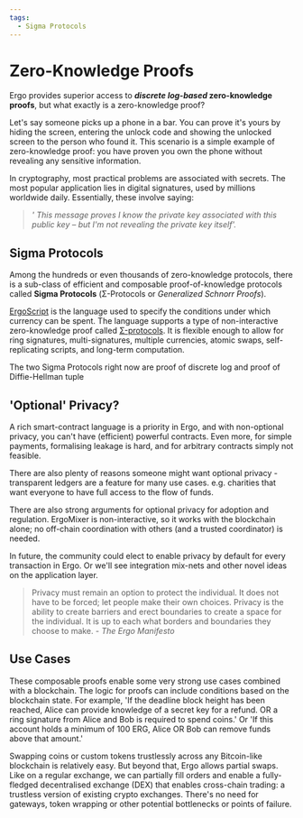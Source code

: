 ```yaml
---
tags:
  - Sigma Protocols
---
```


# Zero-Knowledge Proofs

Ergo provides superior access to ***discrete log-based* zero-knowledge proofs**, but what exactly is a zero-knowledge proof? 

Let's say someone picks up a phone in a bar. You can prove it's yours by hiding the screen, entering the unlock code and showing the unlocked screen to the person who found it. This scenario is a simple example of zero-knowledge proof: you have proven you own the phone without revealing any sensitive information.

In cryptography, most practical problems are associated with secrets. The most popular application lies in digital signatures, used by millions worldwide daily. Essentially, these involve saying: 

> *' This message proves I know the private key associated with this public key – but I'm not revealing the private key itself'.*


## Sigma Protocols

Among the hundreds or even thousands of zero-knowledge protocols, there is a sub-class of efficient and composable proof-of-knowledge protocols called **Sigma Protocols** (Σ-Protocols or *Generalized Schnorr Proofs*).

[ErgoScript](ergoscript.md) is the language used to specify the conditions under which currency can be spent. The language supports a type of non-interactive zero-knowledge proof called [Σ-protocols](sigma.md). It is flexible enough to allow for ring signatures, multi-signatures, multiple currencies, atomic swaps, self-replicating scripts, and long-term computation.

The two Sigma Protocols right now are proof of discrete log and proof of Diffie-Hellman tuple


## 'Optional' Privacy?

A rich smart-contract language is a priority in Ergo, and with non-optional privacy, you can't have (efficient) powerful contracts. Even more, for simple payments, formalising leakage is hard, and for arbitrary contracts simply not feasible.

There are also plenty of reasons someone might want optional privacy - transparent ledgers are a feature for many use cases. e.g. charities that want everyone to have full access to the flow of funds.  

There are also strong arguments for optional privacy for adoption and regulation. ErgoMixer is non-interactive, so it works with the blockchain alone; no off-chain coordination with others (and a trusted coordinator) is needed.

In future, the community could elect to enable privacy by default for every transaction in Ergo. Or we'll see integration mix-nets and other novel ideas on the application layer.  

> Privacy must remain an option to protect the individual. It does not have to be forced; let people make their own choices. Privacy is the ability to create barriers and erect boundaries to create a space for the individual. It is up to each what borders and boundaries they choose to make. - *The Ergo Manifesto*



## Use Cases

These composable proofs enable some very strong use cases combined with a blockchain. The logic for proofs can include conditions based on the blockchain state. For example, 'If the deadline block height has been reached, Alice can provide knowledge of a secret key for a refund. OR a ring signature from Alice and Bob is required to spend coins.' Or 'If this account holds a minimum of 100 ERG, Alice OR Bob can remove funds above that amount.'

Swapping coins or custom tokens trustlessly across any Bitcoin-like blockchain is relatively easy. But beyond that, Ergo allows partial swaps. Like on a regular exchange, we can partially fill orders and enable a fully-fledged decentralised exchange (DEX) that enables cross-chain trading: a trustless version of existing crypto exchanges. There's no need for gateways, token wrapping or other potential bottlenecks or points of failure.